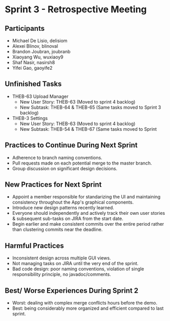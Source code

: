 # Sprint 3 - Retrospective Meeting

## Participants ##
- Michael De Lisio, delisiom
- Alexei Blinov, blinoval
- Brandon Joubran, joubranb
- Xiaoyang Wu, wuxiaoy9
- Shaf Nasir, nasirsh8
- Yifei Gao, gaoyife2

## Unfinished Tasks ##
- THEB-63 Upload Manager
    - New User Story: THEB-63 (Moved to sprint 4 backlog)
    - New Subtask: THEB-64 & THEB-65 (Same tasks moved to Sprint 3 backlog)
- THEB-3 Settings
    - New User Story: THEB-63 (Moved to sprint 4 backlog)
    - New Subtask: THEB-54 & THEB-67 (Same tasks moved to Sprint

## Practices to Continue During Next Sprint ##
- Adherence to branch naming conventions.
- Pull requests made on each potential merge to the master branch.
- Group discussion on significant design decisions.

## New Practices for Next Sprint ##
- Appoint a member responsible for standarizing the UI and maintaining consistency throughout the App's graphical components.
- Introduce new design patterns recently learned.
- Everyone should independently and actively track their own user stories & subsequent sub-tasks on JIRA from the start date.
- Begin earlier and make consistent commits over the entire period rather than clustering commits near the deadline.

## Harmful Practices ##
- Inconsistent design across multiple GUI views.
- Not managing tasks on JIRA until the very end of the sprint.
- Bad code design: poor naming conventions, violation of single responsibility principle, no javadoc/comments.

## Best/ Worse Experiences During Sprint 2 ##
- Worst: dealing with complex merge conflicts hours before the demo.
- Best: being considerably more organized and efficient compared to last sprint.